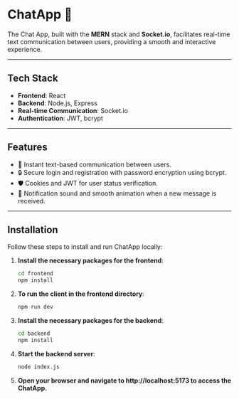 # **ChatApp** 💬

The Chat App, built with the **MERN** stack and **Socket.io**, facilitates real-time text communication between users, providing a smooth and interactive experience.

---

## **Tech Stack**

- **Frontend**: React
- **Backend**: Node.js, Express
- **Real-time Communication**: Socket.io
- **Authentication**: JWT, bcrypt

---

## **Features**

- 💬 Instant text-based communication between users.
- 🔒 Secure login and registration with password encryption using bcrypt.
- 🛡️ Cookies and JWT for user status verification.
- 🔔 Notification sound and smooth animation when a new message is received.

---

## **Installation**

Follow these steps to install and run ChatApp locally:

1. **Install the necessary packages for the frontend**:
   ```bash
   cd frontend
   npm install
2. **To run the client in the frontend directory**:
   ```bash
   npm run dev
3. **Install the necessary packages for the backend**:
   ```bash
   cd backend
   npm install
4. **Start the backend server**:
   ```bash
   node index.js
5. **Open your browser and navigate to http://localhost:5173 to access the ChatApp.**
